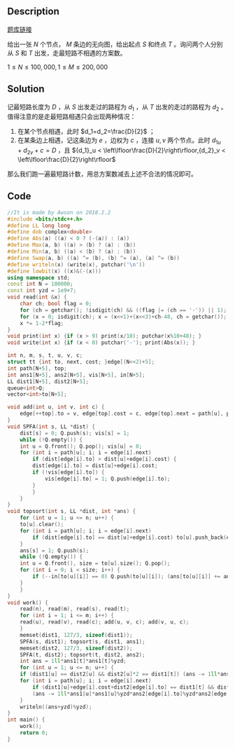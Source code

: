 ## Description

[题库链接](https://arc090.contest.atcoder.jp/tasks/arc090_c)

给出一张 $N$ 个节点， $M$ 条边的无向图，给出起点 $S$ 和终点 $T$ 。询问两个人分别从 $S$ 和 $T$ 出发，走最短路不相遇的方案数。

$1 \leq N \leq 100,000,1 \leq M \leq 200,000$

## Solution

记最短路长度为 $D$ ，从 $S$ 出发走过的路程为 $d_1$ ，从 $T$ 出发的走过的路程为 $d_2$ 。值得注意的是走最短路相遇只会出现两种情况：

1. 在某个节点相遇，此时 $d_1=d_2=\frac{D}{2}$ ；
2. 在某条边上相遇，记这条边为 $e$ ，边权为 $c$ ，连接 $u,v$ 两个节点。此时 ${d_1}_u+{d_2}_v+c=D$ ，且 ${d_1}_u < \left\lfloor\frac{D}{2}\right\rfloor,{d_2}_v < \left\lfloor\frac{D}{2}\right\rfloor$ 

那么我们跑一遍最短路计数，用总方案数减去上述不合法的情况即可。

## Code

```cpp
//It is made by Awson on 2018.2.2
#include <bits/stdc++.h>
#define LL long long
#define dob complex<double>
#define Abs(a) ((a) < 0 ? (-(a)) : (a))
#define Max(a, b) ((a) > (b) ? (a) : (b))
#define Min(a, b) ((a) < (b) ? (a) : (b))
#define Swap(a, b) ((a) ^= (b), (b) ^= (a), (a) ^= (b))
#define writeln(x) (write(x), putchar('\n'))
#define lowbit(x) ((x)&(-(x)))
using namespace std;
const int N = 100000;
const int yzd = 1e9+7;
void read(int &x) {
    char ch; bool flag = 0;
    for (ch = getchar(); !isdigit(ch) && ((flag |= (ch == '-')) || 1); ch = getchar());
    for (x = 0; isdigit(ch); x = (x<<1)+(x<<3)+ch-48, ch = getchar());
    x *= 1-2*flag;
}
void print(int x) {if (x > 9) print(x/10); putchar(x%10+48); }
void write(int x) {if (x < 0) putchar('-'); print(Abs(x)); }

int n, m, s, t, u, v, c;
struct tt {int to, next, cost; }edge[(N<<2)+5];
int path[N+5], top;
int ans1[N+5], ans2[N+5], vis[N+5], in[N+5];
LL dist1[N+5], dist2[N+5];
queue<int>Q;
vector<int>to[N+5];

void add(int u, int v, int c) {
    edge[++top].to = v, edge[top].cost = c, edge[top].next = path[u], path[u] = top;
}
void SPFA(int s, LL *dist) {
    dist[s] = 0; Q.push(s); vis[s] = 1;
    while (!Q.empty()) {
	int u = Q.front(); Q.pop(); vis[u] = 0;
	for (int i = path[u]; i; i = edge[i].next)
	    if (dist[edge[i].to] > dist[u]+edge[i].cost) {
		dist[edge[i].to] = dist[u]+edge[i].cost;
		if (!vis[edge[i].to]) {
		    vis[edge[i].to] = 1; Q.push(edge[i].to);
		}
	    }
    }
}
void topsort(int s, LL *dist, int *ans) {
    for (int u = 1; u <= n; u++) {
	to[u].clear();
	for (int i = path[u]; i; i = edge[i].next)
	    if (dist[edge[i].to] == dist[u]+edge[i].cost) to[u].push_back(edge[i].to), ++in[edge[i].to];
    }
    ans[s] = 1; Q.push(s);
    while (!Q.empty()) {
	int u = Q.front(), size = to[u].size(); Q.pop();
	for (int i = 0; i < size; i++) {
	    if (--in[to[u][i]] == 0) Q.push(to[u][i]); (ans[to[u][i]] += ans[u]) %= yzd;
	}
    }
}
void work() {
    read(n), read(m), read(s), read(t);
    for (int i = 1; i <= m; i++) {
	read(u), read(v), read(c); add(u, v, c); add(v, u, c);
    }
    memset(dist1, 127/3, sizeof(dist1));
    SPFA(s, dist1); topsort(s, dist1, ans1);
    memset(dist2, 127/3, sizeof(dist2));
    SPFA(t, dist2); topsort(t, dist2, ans2);
    int ans = 1ll*ans1[t]*ans1[t]%yzd;
    for (int u = 1; u <= n; u++) {
	if (dist1[u] == dist2[u] && dist2[u]*2 == dist1[t]) (ans -= 1ll*ans1[u]*ans1[u]%yzd*ans2[u]%yzd*ans2[u]%yzd) %= yzd;
	for (int i = path[u]; i; i = edge[i].next)
	    if (dist1[u]+edge[i].cost+dist2[edge[i].to] == dist1[t] && dist1[u]*2 < dist1[t] && dist2[edge[i].to]*2 < dist1[t])
		(ans -= 1ll*ans1[u]*ans1[u]%yzd*ans2[edge[i].to]%yzd*ans2[edge[i].to]%yzd) %= yzd;
    }
    writeln((ans+yzd)%yzd);
}
int main() {
    work();
    return 0;
}
```